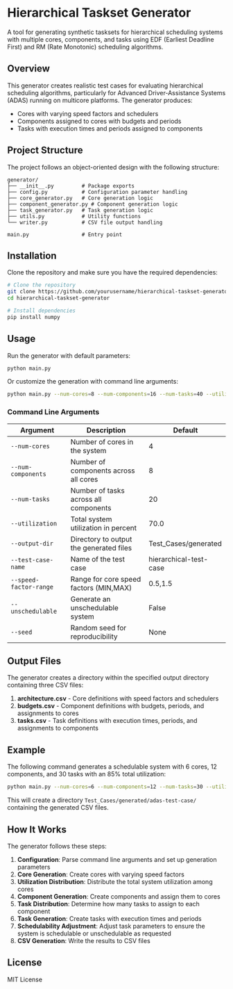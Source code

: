 # Hierarchical Taskset Generator

A tool for generating synthetic tasksets for hierarchical scheduling systems with multiple cores, components, and tasks using EDF (Earliest Deadline First) and RM (Rate Monotonic) scheduling algorithms.

## Overview

This generator creates realistic test cases for evaluating hierarchical scheduling algorithms, particularly for Advanced Driver-Assistance Systems (ADAS) running on multicore platforms. The generator produces:

- Cores with varying speed factors and schedulers
- Components assigned to cores with budgets and periods
- Tasks with execution times and periods assigned to components

## Project Structure

The project follows an object-oriented design with the following structure:

```
generator/
├── __init__.py         # Package exports
├── config.py           # Configuration parameter handling
├── core_generator.py   # Core generation logic
├── component_generator.py # Component generation logic
├── task_generator.py   # Task generation logic
├── utils.py            # Utility functions
└── writer.py           # CSV file output handling

main.py                 # Entry point
```

## Installation

Clone the repository and make sure you have the required dependencies:

```bash
# Clone the repository
git clone https://github.com/yourusername/hierarchical-taskset-generator.git
cd hierarchical-taskset-generator

# Install dependencies
pip install numpy
```

## Usage

Run the generator with default parameters:

```bash
python main.py
```

Or customize the generation with command line arguments:

```bash
python main.py --num-cores=8 --num-components=16 --num-tasks=40 --utilization=80
```

### Command Line Arguments

| Argument | Description | Default |
|----------|-------------|---------|
| `--num-cores` | Number of cores in the system | 4 |
| `--num-components` | Number of components across all cores | 8 |
| `--num-tasks` | Number of tasks across all components | 20 |
| `--utilization` | Total system utilization in percent | 70.0 |
| `--output-dir` | Directory to output the generated files | Test_Cases/generated |
| `--test-case-name` | Name of the test case | hierarchical-test-case |
| `--speed-factor-range` | Range for core speed factors (MIN,MAX) | 0.5,1.5 |
| `--unschedulable` | Generate an unschedulable system | False |
| `--seed` | Random seed for reproducibility | None |

## Output Files

The generator creates a directory within the specified output directory containing three CSV files:

1. **architecture.csv** - Core definitions with speed factors and schedulers
2. **budgets.csv** - Component definitions with budgets, periods, and assignments to cores
3. **tasks.csv** - Task definitions with execution times, periods, and assignments to components

## Example

The following command generates a schedulable system with 6 cores, 12 components, and 30 tasks with an 85% total utilization:

```bash
python main.py --num-cores=6 --num-components=12 --num-tasks=30 --utilization=85 --test-case-name=adas-test-case
```

This will create a directory `Test_Cases/generated/adas-test-case/` containing the generated CSV files.

## How It Works

The generator follows these steps:

1. **Configuration**: Parse command line arguments and set up generation parameters
2. **Core Generation**: Create cores with varying speed factors
3. **Utilization Distribution**: Distribute the total system utilization among cores
4. **Component Generation**: Create components and assign them to cores
5. **Task Distribution**: Determine how many tasks to assign to each component
6. **Task Generation**: Create tasks with execution times and periods
7. **Schedulability Adjustment**: Adjust task parameters to ensure the system is schedulable or unschedulable as requested
8. **CSV Generation**: Write the results to CSV files

## License

MIT License